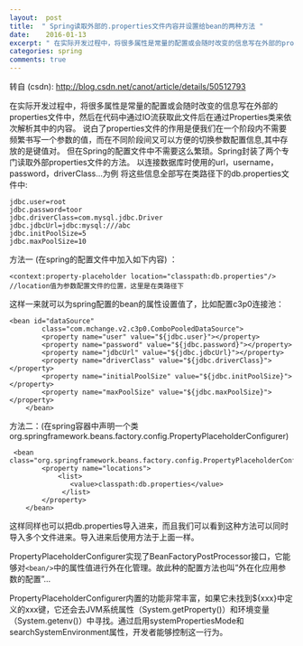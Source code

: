 ```yaml
---
layout:  post
title:  " Spring读取外部的.properties文件内容并设置给bean的两种方法 "
date:    2016-01-13
excerpt: " 在实际开发过程中，将很多属性是常量的配置或会随时改变的信息写在外部的properties文件中，然后在代码中通过IO流获取此文件后在通过Properties类来依次解析其中的内容。说白了properties文件的作用是便我们在一个阶段内不需要频繁书写一个参数的值，而在不同阶段间又可以方便的切换参数配置信息,其中存放的是键值对。但在Spring的配置文件中不需要这么繁琐。Spring封装了两个专... "
categories: spring 
comments: true
---
```

转自 (csdn): http://blog.csdn.net/canot/article/details/50512793
<div class="markdown_views">
 <p>在实际开发过程中，将很多属性是常量的配置或会随时改变的信息写在外部的properties文件中，然后在代码中通过IO流获取此文件后在通过Properties类来依次解析其中的内容。  说白了properties文件的作用是便我们在一个阶段内不需要频繁书写一个参数的值，而在不同阶段间又可以方便的切换参数配置信息,其中存放的是键值对。  但在Spring的配置文件中不需要这么繁琐。Spring封装了两个专门读取外部properties文件的方法。  以连接数据库时使用的url，username，password，driverClass…为例  将这些信息全部写在类路径下的db.properties文件中:</p> 
 <pre class="prettyprint"><code class=" hljs avrasm">jdbc<span class="hljs-preprocessor">.user</span>=root
jdbc<span class="hljs-preprocessor">.password</span>=toor
jdbc<span class="hljs-preprocessor">.driverClass</span>=<span class="hljs-keyword">com</span><span class="hljs-preprocessor">.mysql</span><span class="hljs-preprocessor">.jdbc</span><span class="hljs-preprocessor">.Driver</span>
jdbc<span class="hljs-preprocessor">.jdbcUrl</span>=jdbc:mysql:///abc
jdbc<span class="hljs-preprocessor">.initPoolSize</span>=<span class="hljs-number">5</span>
jdbc<span class="hljs-preprocessor">.maxPoolSize</span>=<span class="hljs-number">10</span></code></pre> 
 <p>方法一 (在spring的配置文件中加入如下内容) ：</p> 
 <pre class="prettyprint"><code class=" hljs vhdl">&lt;<span class="hljs-keyword">context</span>:<span class="hljs-keyword">property</span>-placeholder location=<span class="hljs-string">"classpath:db.properties"</span>/&gt;
//location值为参数配置文件的位置，这里是在类路径下</code></pre> 
 <p>这样一来就可以为spring配置的bean的属性设置值了，比如配置c3p0连接池：</p> 
 <pre class="prettyprint"><code class=" hljs applescript">&lt;bean <span class="hljs-property">id</span>=<span class="hljs-string">"dataSource"</span>
        <span class="hljs-type">class</span>=<span class="hljs-string">"com.mchange.v2.c3p0.ComboPooledDataSource"</span>&gt;
        &lt;<span class="hljs-keyword">property</span> <span class="hljs-property">name</span>=<span class="hljs-string">"user"</span> value=<span class="hljs-string">"${jdbc.user}"</span>&gt;&lt;/<span class="hljs-keyword">property</span>&gt;
        &lt;<span class="hljs-keyword">property</span> <span class="hljs-property">name</span>=<span class="hljs-string">"password"</span> value=<span class="hljs-string">"${jdbc.password}"</span>&gt;&lt;/<span class="hljs-keyword">property</span>&gt;
        &lt;<span class="hljs-keyword">property</span> <span class="hljs-property">name</span>=<span class="hljs-string">"jdbcUrl"</span> value=<span class="hljs-string">"${jdbc.jdbcUrl}"</span>&gt;&lt;/<span class="hljs-keyword">property</span>&gt;
        &lt;<span class="hljs-keyword">property</span> <span class="hljs-property">name</span>=<span class="hljs-string">"driverClass"</span> value=<span class="hljs-string">"${jdbc.driverClass}"</span>&gt;&lt;/<span class="hljs-keyword">property</span>&gt;
        &lt;<span class="hljs-keyword">property</span> <span class="hljs-property">name</span>=<span class="hljs-string">"initialPoolSize"</span> value=<span class="hljs-string">"${jdbc.initPoolSize}"</span>&gt;&lt;/<span class="hljs-keyword">property</span>&gt;
        &lt;<span class="hljs-keyword">property</span> <span class="hljs-property">name</span>=<span class="hljs-string">"maxPoolSize"</span> value=<span class="hljs-string">"${jdbc.maxPoolSize}"</span>&gt;&lt;/<span class="hljs-keyword">property</span>&gt;
    &lt;/bean&gt;</code></pre> 
 <p>方法二：(在spring容器中声明一个类org.springframework.beans.factory.config.PropertyPlaceholderConfigurer)</p> 
 <pre class="prettyprint"><code class=" hljs xml"> <span class="hljs-tag">&lt;<span class="hljs-title">bean </span> <span class="hljs-attribute">class</span>=<span class="hljs-value">"org.springframework.beans.factory.config.PropertyPlaceholderConfigurer"</span>&gt;</span>
        <span class="hljs-tag">&lt;<span class="hljs-title">property</span> <span class="hljs-attribute">name</span>=<span class="hljs-value">"locations"</span>&gt;</span>
            <span class="hljs-tag">&lt;<span class="hljs-title">list</span>&gt;</span>
               <span class="hljs-tag">&lt;<span class="hljs-title">value</span>&gt;</span>classpath:db.properties<span class="hljs-tag">&lt;/<span class="hljs-title">value</span>&gt;</span>
             <span class="hljs-tag">&lt;/<span class="hljs-title">list</span>&gt;</span>
        <span class="hljs-tag">&lt;/<span class="hljs-title">property</span>&gt;</span>
    <span class="hljs-tag">&lt;/<span class="hljs-title">bean</span>&gt;</span></code></pre> 
 <p>这样同样也可以把db.properties导入进来，而且我们可以看到这种方法可以同时导入多个文件进来。导入进来后使用方法于上面一样。</p> 
 <p>PropertyPlaceholderConfigurer实现了BeanFactoryPostProcessor接口，它能够对<code>&lt;bean/&gt;</code>中的属性值进行外在化管理。故此种的配置方法也叫”外在化应用参数的配置”…</p> 
 <p>PropertyPlaceholderConfigurer内置的功能非常丰富，如果它未找到${xxx}中定义的xxx键，它还会去JVM系统属性（System.getProperty()）和环境变量（System.getenv()）中寻找。通过启用systemPropertiesMode和searchSystemEnvironment属性，开发者能够控制这一行为。</p>
</div>